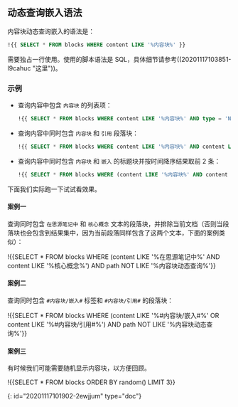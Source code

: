 ## 动态查询嵌入语法

内容块动态查询嵌入的语法是：

```sql
!{{ SELECT * FROM blocks WHERE content LIKE '%内容块%' }}
```

需要独占一行使用。使用的脚本语法是 SQL，具体细节请参考((20201117103851-l9cahuc "这里"))。

### 示例

* 查询内容中包含 `内容块` 的列表项：

  ```sql
  !{{ SELECT * FROM blocks WHERE content LIKE '%内容块%' AND type = 'NodeListItem' }}
  ```
* 查询内容中同时包含 `内容块` 和 `引用` 段落块：

  ```sql
  !{{ SELECT * FROM blocks WHERE content LIKE '%内容块%' AND content LIKE '%引用%' }}
  ```
* 查询内容中同时包含 `内容块` 和 `嵌入` 的标题块并按时间降序结果取前 2 条：

  ```sql
  !{{ SELECT * FROM blocks WHERE (content LIKE '%内容块%' AND content LIKE '%嵌入%') AND type = 'NodeHeading' ORDER BY block_id DESC LIMIT 4 }}
  ```

下面我们实际跑一下试试看效果。

#### 案例一

查询同时包含 `在思源笔记中` 和 `核心概念` 文本的段落块，并排除当前文档（否则当段落块也会包含到结果集中，因为当前段落同样包含了这两个文本，下面的案例类似）：

!{{SELECT * FROM blocks WHERE (content LIKE '%在思源笔记中%' AND content LIKE '%核心概念%') AND path NOT LIKE '%内容块动态查询%'}}

#### 案例二

查询同时包含 `#内容块/嵌入#` 标签和 `#内容块/引用#` 的段落块：

!{{SELECT * FROM blocks WHERE (content LIKE '%#内容块/嵌入#%' OR content LIKE '%#内容块/引用#%') AND path NOT LIKE '%内容块动态查询%'}}

#### 案例三

有时候我们可能需要随机显示内容块，以方便回顾。

!{{SELECT * FROM blocks ORDER BY random() LIMIT 3}}


{: id="20201117101902-2ewjjum" type="doc"}
